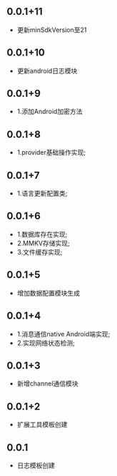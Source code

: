 ## 0.0.1+11
* 更新minSdkVersion至21

## 0.0.1+10
* 更新android日志模块

## 0.0.1+9
* 1.添加Android加密方法

## 0.0.1+8
* 1.provider基础操作实现;

## 0.0.1+7
* 1.语言更新配置类;

## 0.0.1+6
* 1.数据库存在实现;
* 2.MMKV存储实现;
* 3.文件缓存实现;

## 0.0.1+5
* 增加数据配置模块生成

## 0.0.1+4
* 1.消息通信native Android端实现;
* 2.实现网络状态检测;

## 0.0.1+3
* 新增channel通信模块

## 0.0.1+2
* 扩展工具模板创建

## 0.0.1
* 日志模板创建